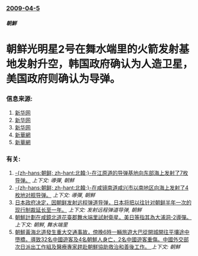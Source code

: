 ### [2009-04-5](/news/2009/04/5/index.md)

##### 朝鮮
# 朝鲜光明星2号在舞水端里的火箭发射基地发射升空，韩国政府确认为人造卫星，美国政府则确认为导弹。




### 信息来源:

1. [新华网](http://news.xinhuanet.com/world/2009-04/05/content_11132550.htm)
2. [新华网](http://news.xinhuanet.com/world/2009-04/05/content_11133389.htm)
3. [新华网](http://news.xinhuanet.com/world/2009-04/05/content_11133456.htm)
4. [新華網](http://news.xinhuanet.com/world/2009-04/05/content_11133209.htm)
5. [新華網](http://news.xinhuanet.com/world/2009-04/05/content_11133371.htm)

### 有关:

1. [-{zh-hans:朝鲜; zh-hant:北韓;}-在江原道的导弹基地向东部海上发射了7枚导弹。](/news/2009/07/4/zh-hans-朝鲜-zh-hant-北韓-在江原道的导弹基地向东部海上发射了7枚导弹.md) _上下文: 導彈, 朝鮮_
2. [-{zh-hans:朝鲜; zh-hant:北韓;}-在咸镜南道咸兴市以南地区向海上发射了4枚地对舰导弹。](/news/2009/07/2/zh-hans-朝鲜-zh-hant-北韓-在咸镜南道咸兴市以南地区向海上发射了4枚地对舰导弹.md) _上下文: 導彈, 朝鮮_
3. [ 日本政府决定，因朝鲜发射远程弹道导弹，日本将把以往针对朝鲜半年一次的现行制裁延长至一年。](/news/2009/04/10/日本政府决定-因朝鲜发射远程弹道导弹-日本将把以往针对朝鲜半年一次的现行制裁延长至一年.md) _上下文: 发射远程弹道导弹, 朝鮮_
4. [朝鮮計劃在咸鏡北道花臺郡舞水端里試射衛星。美日等指其為大浦洞-2導彈。](/news/2009/03/25/朝鮮計劃在咸鏡北道花臺郡舞水端里試射衛星-美日等指其為大浦洞-2導彈.md) _上下文: 朝鮮, 舞水端里_
5. [朝鮮黃海北道發生重大交通事故，傍晚6時一輛旅遊大巴從開城開往平壤途中墮橋，導致32名中國遊客及4名朝鮮人身亡，2名中國遊客重傷。中國外交部次日派出工作組及醫療專家趕赴朝鮮協助救治和善後工作。 ](/news/2018/04/22/朝鮮黃海北道發生重大交通事故-傍晚6時一輛旅遊大巴從開城開往平壤途中墮橋-導致32名中國遊客及4名朝鮮人身亡-2名中國遊.md) _上下文: 朝鮮_
